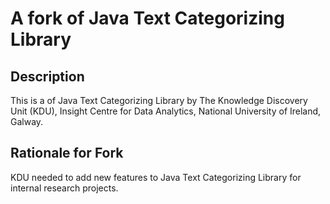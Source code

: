 # A fork of Java Text Categorizing Library

## Description

This is a of Java Text Categorizing Library by The Knowledge Discovery Unit (KDU), Insight Centre for Data Analytics, National University of Ireland, Galway.

## Rationale for Fork

KDU needed to add new features to Java Text Categorizing Library for internal research projects.

